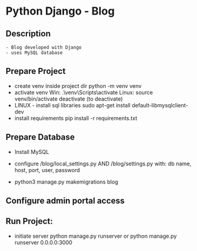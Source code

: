 # Python Django - Blog

## Description
    - Blog developed with Django
    - uses MySQL database

## Prepare Project
  - create venv inside project dir
    python -m venv venv
  - activate venv
    Win:
        .\venv\Scripts\activate
    Linux:
        source venv/bin/activate
        deactivate (to deactivate)
  - LINUX - install sql libraries
    sudo apt-get install default-libmysqlclient-dev	
  - install requirements
    pip install -r requirements.txt

## Prepare Database
  - Install MySQL
  - configure /blog/local_settings.py AND /blog/settings.py with:
    db name, host, port, user, password  

  - python3 manage.py makemigrations blog

## Configure admin portal access

## Run Project:  
  - initiate server
    python manage.py runserver
	or
    python manage.py runserver 0.0.0.0:3000
